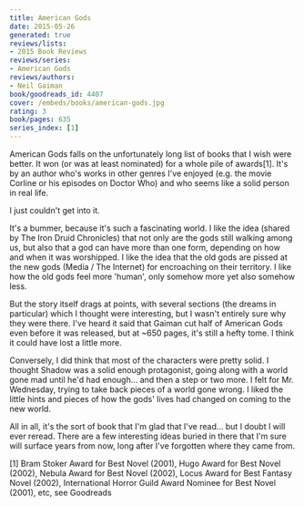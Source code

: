```yaml
---
title: American Gods
date: 2015-05-26
generated: true
reviews/lists:
- 2015 Book Reviews
reviews/series:
- American Gods
reviews/authors:
- Neil Gaiman
book/goodreads_id: 4407
cover: /embeds/books/american-gods.jpg
rating: 3
book/pages: 635
series_index: [1]
---
```

American Gods falls on the unfortunately long list of books that I wish were better. It won (or was at least nominated) for a whole pile of awards[1]. It's by an author who's works in other genres I've enjoyed (e.g. the movie Corline or his episodes on Doctor Who) and who seems like a solid person in real life.  

I just couldn't get into it.  

<!--more-->

It's a bummer, because it's such a fascinating world. I like the idea (shared by The Iron Druid Chronicles) that not only are the gods still walking among us, but also that a god can have more than one form, depending on how and when it was worshipped. I like the idea that the old gods are pissed at the new gods (Media / The Internet) for encroaching on their territory. I like how the old gods feel more 'human', only somehow more yet also somehow less.  

But the story itself drags at points, with several sections (the dreams in particular) which I thought were interesting, but I wasn't entirely sure why they were there. I've heard it said that Gaiman cut half of American Gods even before it was released, but at ~650 pages, it's still a hefty tome. I think it could have lost a little more.  

Conversely, I did think that most of the characters were pretty solid. I thought Shadow was a solid enough protagonist, going along with a world gone mad until he'd had enough... and then a step or two more. I felt for Mr. Wednesday, trying to take back pieces of a world gone wrong. I liked the little hints and pieces of how the gods' lives had changed on coming to the new world.  

All in all, it's the sort of book that I'm glad that I've read... but I doubt I will ever reread. There are a few interesting ideas buried in there that I'm sure will surface years from now, long after I've forgotten where they came from.  

[1] Bram Stoker Award for Best Novel (2001), Hugo Award for Best Novel (2002), Nebula Award for Best Novel (2002), Locus Award for Best Fantasy Novel (2002), International Horror Guild Award Nominee for Best Novel (2001), etc, see Goodreads
